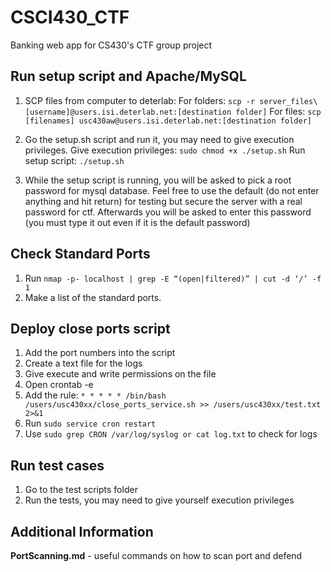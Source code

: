 # CSCI430_CTF
Banking web app for CS430's CTF group project

## Run setup script and Apache/MySQL
1. SCP files from computer to deterlab:
For folders: `scp -r server_files\ [username]@users.isi.deterlab.net:[destination folder]` 
For files:
`scp [filenames] usc430aw@users.isi.deterlab.net:[destination folder]`

2. Go the setup.sh script and run it, you may need to give execution privileges.
Give execution privileges: `sudo chmod +x ./setup.sh`
Run setup script: `./setup.sh`

3. While the setup script is running, you will be asked to pick a root password for mysql database. Feel free to use the default (do not enter anything and hit return) for testing but secure the server with a real password for ctf. Afterwards you will be asked to enter this password (you must type it out even if it is the default password)

## Check Standard Ports

1. Run `nmap -p- localhost | grep -E “(open|filtered)” | cut -d ‘/’ -f 1`
2. Make a list of the standard ports.

## Deploy close ports script
1. Add the port numbers into the script
2. Create a text file for the logs
3. Give execute and write permissions on the file
4. Open crontab -e
5. Add the rule: `* * * * * /bin/bash /users/usc430xx/close_ports_service.sh >> /users/usc430xx/test.txt 2>&1`
6. Run `sudo service cron restart`
7. Use `sudo grep CRON /var/log/syslog or cat log.txt` to check for logs

## Run test cases
1. Go to the test scripts folder
2. Run the tests, you may need to give yourself execution privileges

## Additional Information
**PortScanning.md** - useful commands on how to scan port and defend 

